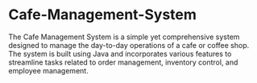 # Cafe-Management-System
The  Cafe Management System is a simple yet comprehensive system designed to manage the day-to-day operations of a cafe or coffee shop. The system is built using Java and incorporates various features to streamline tasks related to order management, inventory control, and employee management.
